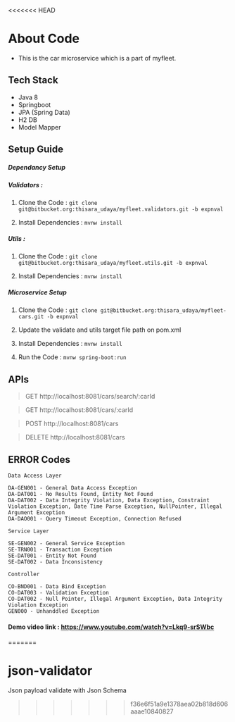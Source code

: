<<<<<<< HEAD
# About Code #

- This is the car microservice which is a part of myfleet.

## Tech Stack 

- Java 8
- Springboot
- JPA (Spring Data)
- H2 DB
- Model Mapper

## Setup Guide 

##### Dependancy Setup

##### Validators :
1. Clone the Code : `` git clone git@bitbucket.org:thisara_udaya/myfleet.validators.git -b expnval ``

2. Install Dependencies : `` mvnw install ``

##### Utils :
1. Clone the Code : `` git clone git@bitbucket.org:thisara_udaya/myfleet.utils.git -b expnval ``

2. Install Dependencies : `` mvnw install ``

##### Microservice Setup
1. Clone the Code : `` git clone git@bitbucket.org:thisara_udaya/myfleet-cars.git -b expnval ``

2. Update the validate and utils target file path on pom.xml

2. Install Dependencies : `` mvnw install ``

3. Run the Code : `` mvnw spring-boot:run ``

## APIs

> GET http://localhost:8081/cars/search/:carId

> GET http://localhost:8081/cars/:carId

> POST http://localhost:8081/cars

> DELETE http://localhost:8081/cars

## ERROR Codes

	Data Access Layer

	DA-GEN001 - General Data Access Exception
	DA-DAT001 - No Results Found, Entity Not Found
	DA-DAT002 - Data Integrity Violation, Data Exception, Constraint Violation Exception, Date Time Parse Exception, NullPointer, Illegal Argument Exception 
	DA-DAO001 - Query Timeout Exception, Connection Refused

	Service Layer

	SE-GEN002 - General Service Exception 
	SE-TRN001 - Transaction Exception
	SE-DAT001 - Entity Not Found
	SE-DAT002 - Data Inconsistency

	Controller

	CO-BND001 - Data Bind Exception
	CO-DAT003 - Validation Exception
	CO-DAT002 - Null Pointer, Illegal Argument Exception, Data Integrity Violation Exception
	GEN000 - Unhanddled Exception
	
#### Demo video link :  https://www.youtube.com/watch?v=Lkq9-srSWbc
=======
# json-validator
Json payload validate with Json Schema
>>>>>>> f36e6f51a9e1378aea02b818d606aaae10840827

